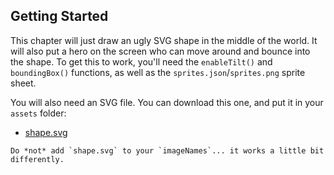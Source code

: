 ## Getting Started

This chapter will just draw an ugly SVG shape in the middle of the world.  It
will also put a hero on the screen who can move around and bounce into the
shape.  To get this to work, you'll need the `enableTilt()` and `boundingBox()`
functions, as well as the `sprites.json`/`sprites.png` sprite sheet.

You will also need an SVG file.  You can download this one, and put it in your
`assets` folder:

- [shape.svg](svg/shape.svg)

```admonish Note
Do *not* add `shape.svg` to your `imageNames`... it works a little bit
differently.
```

